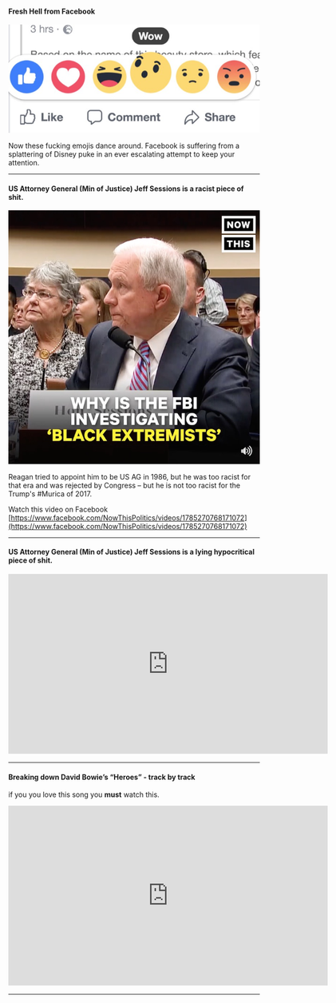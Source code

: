 #### Fresh Hell from Facebook ####

![Facebook Emojis](https://raw.githubusercontent.com/meltsintoair/jd/master/img/fbemojis.jpg)

Now these fucking emojis dance around.  Facebook is suffering from a splattering of Disney puke in an ever escalating attempt to keep your attention.

---

#### US Attorney General (Min of Justice) Jeff Sessions is a racist piece of shit. #####

![US Atty Gen Jeff Sessions](https://raw.githubusercontent.com/meltsintoair/jd/master/img/usag.sessions.jpg)

Reagan tried to appoint him to be US AG in 1986, but he was too racist for that era and was rejected by Congress – but he is not too racist for the Trump's #Murica of 2017.

Watch this video on Facebook [https://www.facebook.com/NowThisPolitics/videos/1785270768171072](https://www.facebook.com/NowThisPolitics/videos/1785270768171072)

---

#### US Attorney General (Min of Justice) Jeff Sessions is a lying hypocritical piece of shit. #####

<iframe width="640" height="360" src="https://www.youtube.com/embed/e-Qcufnu_jA" frameborder="0" gesture="media" allowfullscreen></iframe>

---

#### Breaking down David Bowie’s “Heroes” - track by track ####

if you you love this song you **must** watch this.

<iframe src="https://player.vimeo.com/video/160023041" width="640" height="360" frameborder="0" webkitallowfullscreen mozallowfullscreen allowfullscreen></iframe>  



---

